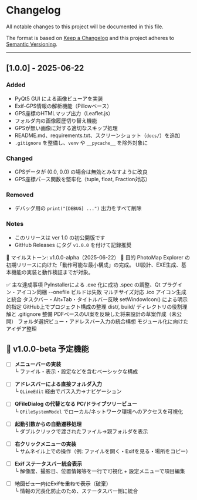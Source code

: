# Changelog

All notable changes to this project will be documented in this file.

The format is based on [Keep a Changelog](https://keepachangelog.com/)
and this project adheres to [Semantic Versioning](https://semver.org/).

---

## [1.0.0] - 2025-06-22

### Added
- PyQt5 GUI による画像ビューアを実装
- Exif-GPS情報の解析機能（Pillowベース）
- GPS座標のHTMLマップ出力（Leaflet.js）
- フォルダ内の画像履歴切り替え機能
- GPSが無い画像に対する適切なスキップ処理
- README.md、requirements.txt、スクリーンショット（`docs/`）を追加
- `.gitignore` を整備し、`venv` や `__pycache__` を除外対象に

### Changed
- GPSデータが (0.0, 0.0) の場合は無効とみなすように改良
- GPS座標パース関数を堅牢化（tuple, float, Fraction対応）

### Removed
- デバッグ用の `print("[DEBUG] ...")` 出力をすべて削除

### Notes
- このリリースは ver 1.0 の初公開版です
- GitHub Releases にタグ `v1.0.0` を付けて記録推奨

📌 マイルストーン: v1.0.0-alpha（2025-06-22）
🎯 目的
PhotoMap Explorer の初期リリースに向けた「動作可能な最小構成」の完成。 UI設計、EXE生成、基本機能の実装と動作検証までが対象。

✅ 主な達成事項
PyInstallerによる .exe 化に成功
.spec の調整、Qt プラグイン・アイコン同梱
--onefile ビルドは失敗
マルチサイズ対応 .ico アイコン生成と統合
タスクバー・Alt+Tab・タイトルバー反映
setWindowIcon() による明示的指定
GitHub上でプロジェクト構成の整理
dist/, build/ ディレクトリの役割理解と .gitignore 整備
PDFベースのUI案を反映した将来設計の草案作成（未公開）
フォルダ選択ビュー・アドレスバー入力の統合構想
モジュール化に向けたアイデア整理



## 🚧 v1.0.0-beta 予定機能

- [ ] **メニューバーの実装**  
      └ ファイル・表示・設定などを含むベーシックな構成

- [ ] **アドレスバーによる直接フォルダ入力**  
      └ `QLineEdit` 経由でパス入力→ナビゲーション

- [ ] **QFileDialog の代替となる PC/ドライブツリービュー**  
      └ `QFileSystemModel` でローカル/ネットワーク環境へのアクセスを可視化

- [ ] **起動引数からの自動遷移処理**  
      └ ダブルクリックで渡されたファイル→親フォルダを表示

- [ ] **右クリックメニューの実装**  
      └ サムネイル上での操作（例: ファイルを開く・Exifを見る・場所をコピー）

- [ ] **Exif ステータスバー統合表示**  
      └ 解像度、撮影日、位置情報等を一行で可視化 + 設定メニューで項目編集

- [ ] ~~地図ビュー内にExifを重ねて表示~~（破棄）  
      └ 情報の冗長化防止のため、ステータスバー側に統合
